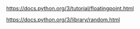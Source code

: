 https://docs.python.org/3/tutorial/floatingpoint.html


https://docs.python.org/3/library/random.html
